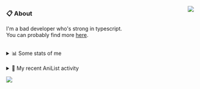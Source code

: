<a href="https://discord.com/users/338718840873811979"><img align="right" src="https://lanyard-profile-readme.vercel.app/api/338718840873811979?bg=00000000" /></a>

### 📋 About

I'm a bad developer who's strong in typescript. \
You can probably find more [here](https://pxseu.com/about).
<!--
### 🦊Fox

![](https://pxseu.loves.moe/2ELJv3at3.gif)

### 📱 Contact

[🌐 website](https://www.pxseu.com) \
[📧 email](mailto:contact.pxseu@gmail.com)
-->

<br />

<details>
  <summary>📊 Some stats of me</summary>
  
![My github stats!](https://github-readme-stats.vercel.app/api?username=pxseu&show_icons=true&custom_title=My%20Github%20Stats:&line_height=33&include_all_commits=true&bg_color=00000000&title_color=00CCAA&text_color=dddddd&hide_border=true&hide_title=true) \
![My top langauges](https://github-readme-stats.vercel.app/api/top-langs?username=pxseu&show_icons=true&layout=compact&card_width=645&bg_color=00000000&title_color=00CCAA&text_color=dddddd&hide_border=true&hide_title=true) 
</details>

<br />

<details>
  <summary>🌸 My recent AniList activity</summary>
  
<!-- ANILIST_ACTIVITY:start -->

-   📺 Watched episode 4 of [The Great Jahy Will Not Be Defeated!](https://anilist.co/anime/132456) (17:01, 01 September 2021)
-   📺 Watched episode 9 of [Miss Kobayashi's Dragon Maid S](https://anilist.co/anime/107717) (17:00, 01 September 2021)
-   📺 Watched episode 9 of [The Detective Is Already Dead](https://anilist.co/anime/128712) (10:36, 01 September 2021)
-   📺 Watched episode 8 of [Miss Kobayashi's Dragon Maid S](https://anilist.co/anime/107717) (09:03, 30 August 2021)
-   📺 Watched episode 21 of [Tokyo Revengers](https://anilist.co/anime/120120) (08:51, 30 August 2021)

<!-- ANILIST_ACTIVITY:end -->
</details>



![](https://komarev.com/ghpvc/?username=pxseu&color=ff69b4)


